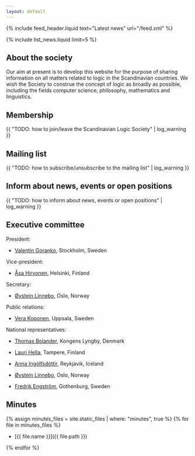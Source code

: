 ```yaml
---
layout: default
---
```

{% include feed_header.liquid text="Latest news" url="/feed.xml" %}

{% include list_news.liquid limit=5 %}

## About the society

Our aim at present is to develop this website for the purpose of sharing
information on all matters related to logic in the Scandinavian countries. We
wish the Society to construe the concept of logic as broadly as possible,
including the fields computer science, philosophy, mathematics and linguistics.

## Membership

{{ "TODO: how to join/leave the Scandinavian Logic Society" | log_warning }}

## Mailing list

{{ "TODO: how to subscribe/unsubscribe to the mailing list" | log_warning }}

## Inform about news, events or open positions

{{ "TODO: how to inform about news, events or open positions" | log_warning }}

## Executive committee

President:

- [Valentin Goranko](https://www2.philosophy.su.se/goranko), Stockholm, Sweden

Vice-president:

- [Åsa Hirvonen](http://www.helsinki.fi/~asaekman/), Helsinki, Finland

Secretary:

- [Øystein Linnebo](http://www.hf.uio.no/ifikk/personer/vit/filosofi/fast/oysteinl/), Oslo, Norway

Public relations:

- [Vera Koponen](https://katalog.uu.se/profile/?id=N96-558), Uppsala, Sweden

National representatives:

- [Thomas Bolander](http://www.dtu.dk/english/service/phonebook/person?id=6474&amp;tab=1), Kongens Lyngby, Denmark

- [Lauri Hella](http://www.sis.uta.fi/~malahe/), Tampere, Finland

- [Anna Ingólfsdóttir](http://en.ru.is/the-university/faculty-and-staff/annai), Reykjavik, Iceland

- [Øystein Linnebo](http://www.hf.uio.no/ifikk/personer/vit/filosofi/fast/oysteinl/), Oslo, Norway

- [Fredrik Engström](https://flov.gu.se/english/about/staff?userId=xengfr), Gothenburg, Sweden

## Minutes

{% assign minutes_files = site.static_files | where: "minutes", true %}
{% for file in minutes_files %}

- [{{ file.name }}]({{ file.path }})

{% endfor %}
